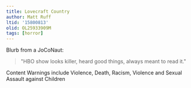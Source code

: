 ```yaml
---
title: Lovecraft Country
author: Matt Ruff
ltid: '15800813'
olid: OL25933909M
tags: [horror]
---
```


Blurb from a JoCoNaut:

> "HBO show looks killer, heard good things, always meant to read it."

Content Warnings include Violence, Death, Racism, Violence and Sexual Assault
against Children
